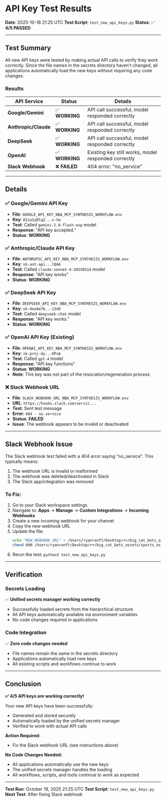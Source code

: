 # API Key Test Results

**Date**: 2025-10-18 21:25 UTC
**Test Script**: `test_new_api_keys.py`
**Status**: ✅ **4/5 PASSED**

---

## Test Summary

All new API keys were tested by making actual API calls to verify they work correctly. Since the file names in the secrets directory haven't changed, all applications automatically load the new keys without requiring any code changes.

### Results

| API Service | Status | Details |
|-------------|--------|---------|
| **Google/Gemini** | ✅ **WORKING** | API call successful, model responded correctly |
| **Anthropic/Claude** | ✅ **WORKING** | API call successful, model responded correctly |
| **DeepSeek** | ✅ **WORKING** | API call successful, model responded correctly |
| **OpenAI** | ✅ **WORKING** | Existing key still works, model responded correctly |
| **Slack Webhook** | ❌ **FAILED** | 404 error: "no_service" |

---

## Details

### ✅ Google/Gemini API Key
- **File**: `GOOGLE_API_KEY_NBA_MCP_SYNTHESIS_WORKFLOW.env`
- **Key**: `AIzaSyBlqZ...v-Vw`
- **Test**: Called `gemini-2.0-flash-exp` model
- **Response**: "API key accepted."
- **Status**: **WORKING**

### ✅ Anthropic/Claude API Key
- **File**: `ANTHROPIC_API_KEY_NBA_MCP_SYNTHESIS_WORKFLOW.env`
- **Key**: `sk-ant-api...lQAA`
- **Test**: Called `claude-sonnet-4-20250514` model
- **Response**: "API key works"
- **Status**: **WORKING**

### ✅ DeepSeek API Key
- **File**: `DEEPSEEK_API_KEY_NBA_MCP_SYNTHESIS_WORKFLOW.env`
- **Key**: `sk-4ea4e7b...13dd`
- **Test**: Called `deepseek-chat` model
- **Response**: "API key works."
- **Status**: **WORKING**

### ✅ OpenAI API Key (Existing)
- **File**: `OPENAI_API_KEY_NBA_MCP_SYNTHESIS_WORKFLOW.env`
- **Key**: `sk-proj-dy...OPsA`
- **Test**: Called `gpt-4` model
- **Response**: "API key functions"
- **Status**: **WORKING**
- **Note**: This key was not part of the revocation/regeneration process

### ❌ Slack Webhook URL
- **File**: `SLACK_WEBHOOK_URL_NBA_MCP_SYNTHESIS_WORKFLOW.env`
- **URL**: `https://hooks.slack.com/servic...`
- **Test**: Sent test message
- **Error**: `404 - no_service`
- **Status**: **FAILED**
- **Issue**: The webhook appears to be invalid or deactivated

---

## Slack Webhook Issue

The Slack webhook test failed with a 404 error saying "no_service". This typically means:

1. The webhook URL is invalid or malformed
2. The webhook was deleted/deactivated in Slack
3. The Slack app/integration was removed

### To Fix:

1. Go to your Slack workspace settings
2. Navigate to: **Apps** → **Manage** → **Custom Integrations** → **Incoming Webhooks**
3. Create a new incoming webhook for your channel
4. Copy the new webhook URL
5. Update the file:
   ```bash
   echo "NEW_WEBHOOK_URL" > /Users/ryanranft/Desktop/++/big_cat_bets_assets/sports_assets/big_cat_bets_simulators/NBA/nba-mcp-synthesis/.env.nba_mcp_synthesis.production/SLACK_WEBHOOK_URL_NBA_MCP_SYNTHESIS_WORKFLOW.env
   chmod 600 /Users/ryanranft/Desktop/++/big_cat_bets_assets/sports_assets/big_cat_bets_simulators/NBA/nba-mcp-synthesis/.env.nba_mcp_synthesis.production/SLACK_WEBHOOK_URL_NBA_MCP_SYNTHESIS_WORKFLOW.env
   ```
6. Rerun the test: `python3 test_new_api_keys.py`

---

## Verification

### Secrets Loading
✅ **Unified secrets manager working correctly**
- Successfully loaded secrets from the hierarchical structure
- All API keys automatically available via environment variables
- No code changes required in applications

### Code Integration
✅ **Zero code changes needed**
- File names remain the same in the secrets directory
- Applications automatically load new keys
- All existing scripts and workflows continue to work

---

## Conclusion

**✅ 4/5 API keys are working correctly!**

Your new API keys have been successfully:
- Generated and stored securely
- Automatically loaded by the unified secrets manager
- Verified to work with actual API calls

**Action Required:**
- Fix the Slack webhook URL (see instructions above)

**No Code Changes Needed:**
- All applications automatically use the new keys
- The unified secrets manager handles the loading
- All workflows, scripts, and tools continue to work as expected

---

**Test Run**: October 18, 2025 21:25 UTC
**Test Script**: `test_new_api_keys.py`
**Next Test**: After fixing Slack webhook

